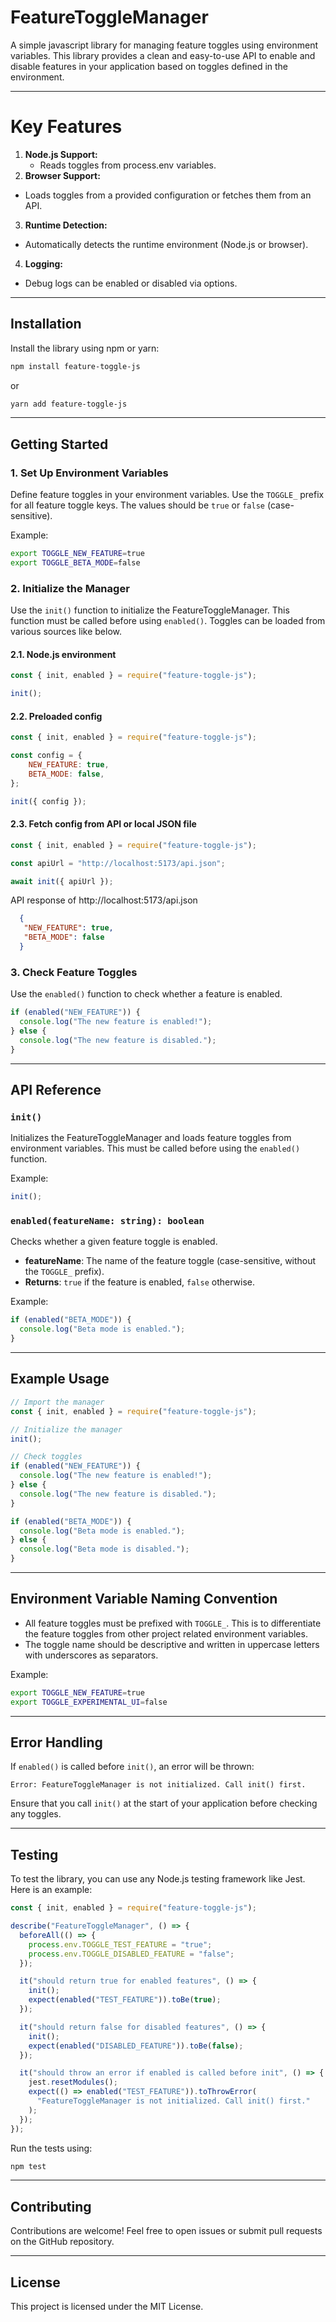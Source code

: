 # FeatureToggleManager

A simple javascript library for managing feature toggles using environment variables. This library provides a clean and easy-to-use API to enable and disable features in your application based on toggles defined in the environment.

---
# Key Features
1. **Node.js Support:**
    * Reads toggles from process.env variables.
2. **Browser Support:**
  * Loads toggles from a provided configuration or fetches them from an API.
3. **Runtime Detection:**
  * Automatically detects the runtime environment (Node.js or browser).
4. **Logging:**
  * Debug logs can be enabled or disabled via options.

---

## Installation

Install the library using npm or yarn:

```bash
npm install feature-toggle-js
```

or

```bash
yarn add feature-toggle-js
```

---

## Getting Started

### 1. Set Up Environment Variables

Define feature toggles in your environment variables. Use the `TOGGLE_` prefix for all feature toggle keys. The values should be `true` or `false` (case-sensitive).

Example:

```bash
export TOGGLE_NEW_FEATURE=true
export TOGGLE_BETA_MODE=false
```

### 2. Initialize the Manager

Use the `init()` function to initialize the FeatureToggleManager. This function must be called before using `enabled()`. Toggles can be loaded from various sources like below.

#### 2.1. Node.js environment

```javascript
const { init, enabled } = require("feature-toggle-js");

init();
```

#### 2.2. Preloaded config

```javascript
const { init, enabled } = require("feature-toggle-js");

const config = {
    NEW_FEATURE: true,
    BETA_MODE: false,
};

init({ config });
```

#### 2.3. Fetch config from API or local JSON file

```javascript
const { init, enabled } = require("feature-toggle-js");

const apiUrl = "http://localhost:5173/api.json";

await init({ apiUrl });

```
API response of http://localhost:5173/api.json
```json
  {
   "NEW_FEATURE": true,
   "BETA_MODE": false
  }
```

### 3. Check Feature Toggles

Use the `enabled()` function to check whether a feature is enabled.

```javascript
if (enabled("NEW_FEATURE")) {
  console.log("The new feature is enabled!");
} else {
  console.log("The new feature is disabled.");
}
```

---

## API Reference

### `init()`

Initializes the FeatureToggleManager and loads feature toggles from environment variables. This must be called before using the `enabled()` function.

Example:

```javascript
init();
```

### `enabled(featureName: string): boolean`

Checks whether a given feature toggle is enabled.

- **featureName**: The name of the feature toggle (case-sensitive, without the `TOGGLE_` prefix).
- **Returns**: `true` if the feature is enabled, `false` otherwise.

Example:

```javascript
if (enabled("BETA_MODE")) {
  console.log("Beta mode is enabled.");
}
```

---

## Example Usage

```javascript
// Import the manager
const { init, enabled } = require("feature-toggle-js");

// Initialize the manager
init();

// Check toggles
if (enabled("NEW_FEATURE")) {
  console.log("The new feature is enabled!");
} else {
  console.log("The new feature is disabled.");
}

if (enabled("BETA_MODE")) {
  console.log("Beta mode is enabled.");
} else {
  console.log("Beta mode is disabled.");
}
```

---

## Environment Variable Naming Convention

- All feature toggles must be prefixed with `TOGGLE_`. This is to differentiate the feature toggles from other project related environment variables.
- The toggle name should be descriptive and written in uppercase letters with underscores as separators.

Example:

```bash
export TOGGLE_NEW_FEATURE=true
export TOGGLE_EXPERIMENTAL_UI=false
```

---

## Error Handling

If `enabled()` is called before `init()`, an error will be thrown:

```
Error: FeatureToggleManager is not initialized. Call init() first.
```

Ensure that you call `init()` at the start of your application before checking any toggles.

---

## Testing

To test the library, you can use any Node.js testing framework like Jest. Here is an example:

```javascript
const { init, enabled } = require("feature-toggle-js");

describe("FeatureToggleManager", () => {
  beforeAll(() => {
    process.env.TOGGLE_TEST_FEATURE = "true";
    process.env.TOGGLE_DISABLED_FEATURE = "false";
  });

  it("should return true for enabled features", () => {
    init();
    expect(enabled("TEST_FEATURE")).toBe(true);
  });

  it("should return false for disabled features", () => {
    init();
    expect(enabled("DISABLED_FEATURE")).toBe(false);
  });

  it("should throw an error if enabled is called before init", () => {
    jest.resetModules();
    expect(() => enabled("TEST_FEATURE")).toThrowError(
      "FeatureToggleManager is not initialized. Call init() first."
    );
  });
});
```

Run the tests using:

```bash
npm test
```

---

## Contributing

Contributions are welcome! Feel free to open issues or submit pull requests on the GitHub repository.

---

## License

This project is licensed under the MIT License.

